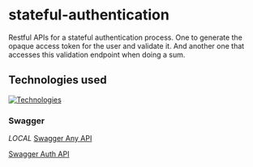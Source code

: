 # stateful-authentication
 Restful APIs for a stateful authentication process. One to generate the opaque access token for the user and validate it. And another one that accesses this validation endpoint when doing a sum.
 
## Technologies used 
[![Technologies](https://skillicons.dev/icons?i=java,spring,postgres,docker,git,github,redis)](https://skillicons.dev)

### Swagger
*LOCAL*
[Swagger Any API](http://localhost:8083/swagger-ui/index.html#/)

[Swagger Auth API](http://localhost:8082/swagger-ui/index.html#/)
